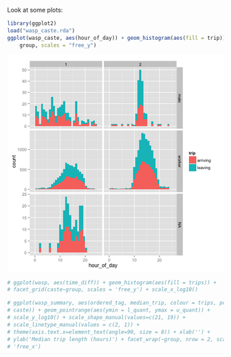 Look at some plots:


```r
library(ggplot2)
load("wasp_caste.rda")
ggplot(wasp_caste, aes(hour_of_day)) + geom_histogram(aes(fill = trip)) + facet_grid(caste ~ 
    group, scales = "free_y")
```

![plot of chunk activity-by-day-histogram](figure/activity-by-day-histogram.png) 



```r
# ggplot(wasp, aes(time_diff)) + geom_histogram(aes(fill = trips)) +
# facet_grid(caste~group, scales = 'free_y') + scale_x_log10()
```



```r
# ggplot(wasp_summary, aes(ordered_tag, median_trip, colour = trips, pch =
# caste)) + geom_pointrange(aes(ymin = l_quant, ymax = u_quant)) +
# scale_y_log10() + scale_shape_manual(values=c(21, 19)) +
# scale_linetype_manual(values = c(2, 1)) +
# theme(axis.text.x=element_text(angle=90, size = 8)) + xlab('') +
# ylab('Median trip length (hours)') + facet_wrap(~group, nrow = 2, scales =
# 'free_x')
```

